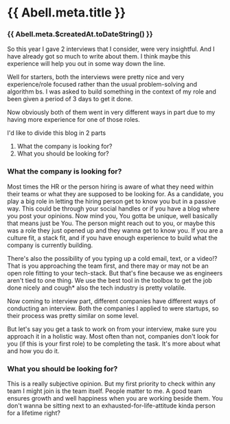 # {{ Abell.meta.title }}

### {{ Abell.meta.$createdAt.toDateString() }}


So this year I gave 2 interviews that I consider, were very insightful. And I have already got so much to write about them.
I think maybe this experience will help you out in some way down the line.

Well for starters, both the interviews were pretty nice and very experience/role focused rather than the usual problem-solving and algorithm bs. I was asked to build something in the context of my role and been given a period of 3 days to get it done.

Now obviously both of them went in very different ways in part due to my having more experience for one of those roles.

I'd like to divide this blog in 2 parts

1. What the company is looking for?
2. What you should be looking for?

### What the company is looking for? 

Most times the HR or the person hiring is aware of what they need within their teams or what they are supposed to be looking for. As a candidate, you play a big role in letting the hiring person get to know you but in a passive way. This could be through your social handles or if you have a blog where you post your opinions. Now mind you, You gotta be unique, well basically that means just be You.
The person might reach out to you, or maybe this was a role they just opened up and they wanna get to know you. If you are a culture fit, a stack fit, and if you have enough experience to build what the company is currently building.

There's also the possibility of you typing up a cold email, text, or a video!? That is you approaching the team first, and there may or may not be an open role fitting to your tech-stack. But that's fine because we as engineers aren't tied to one thing. We use the best tool in the toolbox to get the job done nicely and cough\* also the tech industry is pretty volatile.

Now coming to interview part, different companies have different ways of conducting an interview. Both the companies I applied to were startups, so their process was pretty similar on some level.

But let's say you get a task to work on from your interview, make sure you approach it in a holistic way. Most often than not, companies don't look for you (if this is your first role) to be completing the task. It's more about what and how you do it.

### What you should be looking for?

This is a really subjective opinion.
But my first priority to check within any team I might join is the team itself. People matter to me. A good team ensures growth and well happiness when you are working beside them. You don't wanna be sitting next to an exhausted-for-life-attitude kinda person for a lifetime right?
